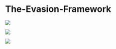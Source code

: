 # The-Evasion-Framework
<p><img src="https://img.shields.io/badge/Malware-8A2BE2"></p>
<p><img src="https://img.shields.io/badge/Windows-8A2BE2"></p>
<p><img src="https://img.shields.io/badge/APTs-8A2BE2"></p>

